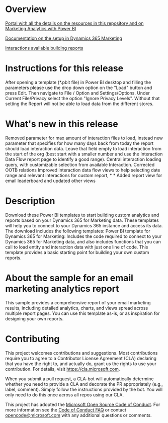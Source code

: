 # Overview
[Portal with all the details on the resources in this repository and on Marketing Analytics with Power BI](http://powerbi.dynamicsmarketing.org)

[Documentation on the setup in Dynamics 365 Marketing](https://docs.microsoft.com/en-us/dynamics365/customer-engagement/marketing/custom-analytics#set-up--and-connect-it-to-marketing)

[Interactions avaliable building reports](https://docs.microsoft.com/en-us/dynamics365/customer-engagement/marketing/developer/retrieve-interactions-contact#action-parameters)

Instructions for this release
=============================
After opening a template (*.pbit file) in Power BI desktop and filling the parameters please use the drop down option on the "Load" button and press Edit. Then navigate to File / Option and Settings/Options. Under Current File/Privacy select the option "Ignore Privacy Levels". Without that setting the Report will not be able to load data from the different stores.

What's new in this release
==========================
Removed parameter for max amount of interaction files to load, instead new parameter that specifies for how many days back from today the report should load interaction data. Leave that field empty to load interaction from the start of the org (best start with a smaller number and use the Interaction Data Flow report page to identify a good range).
Central interaction loading query, with customizable selection from available Interaction.
Corrected OOTB relations
Improved interaction data flow views to help selecting date range and relevant interactions for custom report, * * Added report view for email leaderboard and updated other views

Description
===========
Download these Power BI templates to start building custom analytics and reports based on your Dynamics 365 for Marketing data. These templates will help you to connect to your Dynamics 365 instance and access its data. The download includes the following templates:
Power BI template for Dynamics 365 for Marketing: Includes the code required to connect to your Dynamics 365 for Marketing data, and also includes functions that you can call to load entity and interaction data with just one line of code. This template provides a basic starting point for building your own custom reports.

About the sample for an email marketing analytics report
========================================================
This sample provides a comprehensive report of your email marketing results, including detailed analytics, charts, and views spread across multiple report pages. You can use this template as-is, or as inspiration for designing your own reports.

# Contributing

This project welcomes contributions and suggestions.  Most contributions require you to agree to a
Contributor License Agreement (CLA) declaring that you have the right to, and actually do, grant us
the rights to use your contribution. For details, visit https://cla.microsoft.com.

When you submit a pull request, a CLA-bot will automatically determine whether you need to provide
a CLA and decorate the PR appropriately (e.g., label, comment). Simply follow the instructions
provided by the bot. You will only need to do this once across all repos using our CLA.

This project has adopted the [Microsoft Open Source Code of Conduct](https://opensource.microsoft.com/codeofconduct/).
For more information see the [Code of Conduct FAQ](https://opensource.microsoft.com/codeofconduct/faq/) or
contact [opencode@microsoft.com](mailto:opencode@microsoft.com) with any additional questions or comments.
